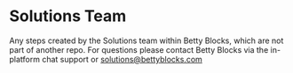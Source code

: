 # Solutions Team
Any steps created by the Solutions team within Betty Blocks, which are not part of another repo.
For questions please contact Betty Blocks via the in-platform chat support or solutions@bettyblocks.com
